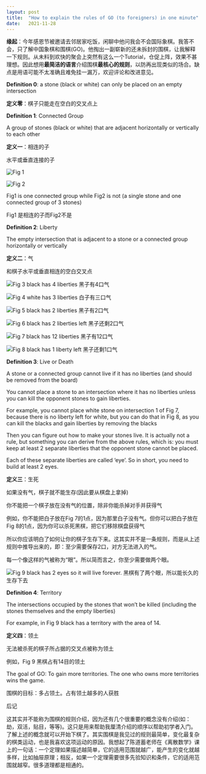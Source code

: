 ```yaml
---
layout:	post
title:	"How to explain the rules of GO (to foreigners) in one minute"
date:	2021-11-28
---
```


**缘起**：今年感恩节被邀请去邻居家吃饭，闲聊中他问我会不会国际象棋。我答不会，只了解中国象棋和围棋(GO)。他掏出一副崭新的还未拆封的围棋，让我解释一下规则。从未料到欢快的聚会上突然有这么一个Tutorial，仓促上阵，效果不甚理想。因此想用**最简洁的语言**介绍围棋**最核心的规则**，以防再出现类似的场合。缺点是用语可能不太准确且难免挂一漏万，欢迎评论和改进意见。

**Definition 0**: a stone (black or white) can only be placed on an empty intersection 

**定义零**：棋子只能走在空白的交叉点上 

**Definition 1**: Connected Group

A group of stones (black or white) that are adjacent horizontally or vertically to each other 

**定义一**：相连的子

水平或垂直连接的子

![Fig 1](/img/fig1.png)

![Fig 2](/img/fig2.png)

Fig1 is one connected group while Fig2 is not (a single stone and one connected group of 3 stones)

Fig1 是相连的子而Fig2不是

**Definition 2**: Liberty

The empty intersection that is adjacent to a stone or a connected group horizontally or vertically

**定义二**：气

和棋子水平或垂直相连的空白交叉点

![Fig 3 black has 4 liberties 黑子有4口气](/img/fig3.png)

![Fig 4 white has 3 liberties 白子有三口气](/img/fig4.png)

![Fig 5 black has 2 liberties 黑子有2口气](/img/fig5.png)

![Fig 6 black has 2 liberties left 黑子还剩2口气](/img/fig6.png)

![Fig 7 black has 12 liberties 黑子有12口气](/img/fig7.png)

![Fig 8 black has 1 liberty left 黑子还剩1口气](/img/fig8.png)

**Definition 3**: Live or Death

A stone or a connected group cannot live if it has no liberties (and should be removed from the board)

You cannot place a stone to an intersection where it has no liberties unless you can kill the opponent stones to gain liberties.

For example, you cannot place white stone on intersection 1 of Fig 7, because there is no liberty left for white, but you can do that in Fig 8, as you can kill the blacks and gain liberties by removing the blacks

Then you can figure out how to make your stones live. It is actually not a rule, but something you can derive from the above rules, which is: you must keep at least 2 separate liberties that the opponent stone cannot be placed.

Each of these separate liberties are called ‘eye’. So in short, you need to build at least 2 eyes. 

**定义三**：生死

如果没有气，棋子就不能生存(因此要从棋盘上拿掉)

你不能把一个棋子放在没有气的位置，除非你能杀掉对手并获得气

例如，你不能把白子放在Fig 7的1点，因为那里白子没有气。但你可以把白子放在Fig 8的1点，因为你可以杀死黑棋，把它们移除棋盘获得气

所以你应该明白了如何让你的棋子生存下来。这其实并不是一条规则，而是从上述规则中推导出来的，即：至少需要保存2口，对方无法进入的气。

每一个像这样的气被称为“眼”。所以简而言之，你至少需要做两个眼。

![Fig 9 black has 2 eyes so it will live forever. 黑棋有了两个眼，所以能长久的生存下去](/img/fig9.png)

**Definition 4**: Territory

The intersections occupied by the stones that won’t be killed (including the stones themselves and the empty liberties)

For example, in Fig 9 black has a territory with the area of 14. 

**定义四**：领土

无法被杀死的棋子所占据的交叉点被称为领土

例如，Fig 9 黑棋占有14目的领土

The goal of GO: To gain more territories. The one who owns more territories wins the game. 

围棋的目标：多占领土。占有领土越多的人获胜

后记

这其实并不能称为围棋的规则介绍，因为还有几个很重要的概念没有介绍(如：劫，双活，贴目，等等)。这只是用来帮助我厘清介绍的顺序以帮助初学者入门。了解上述的概念就可以开始下棋了。其实围棋是我见过的规则最简单，变化最复杂的棋类运动，也是我喜欢这项运动的原因。我想起了陈道蓄老师在《离散数学》课上的一句话：一个定理如果描述越简单，它的适用范围就越广，能产生的变化就越多样，比如抽屉原理；相反，如果一个定理需要很多先验知识和条件，它的适用范围就越窄。很多道理都是相通的。
